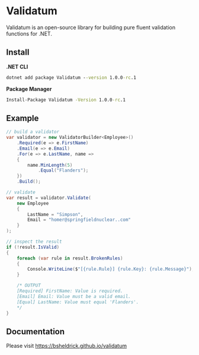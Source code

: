 # Validatum

Validatum is an open-source library for building pure fluent validation functions for .NET.


## Install

**.NET CLI**
```cmd
dotnet add package Validatum --version 1.0.0-rc.1
```

**Package Manager**
```cmd
Install-Package Validatum -Version 1.0.0-rc.1
```


## Example

```csharp
// build a validator
var validator = new ValidatorBuilder<Employee>()
    .Required(e => e.FirstName)
    .Email(e => e.Email)
    .For(e => e.LastName, name =>
    {
        name.MinLength(5)
            .Equal("Flanders");
    })
    .Build();

// validate
var result = validator.Validate(
    new Employee 
    { 
        LastName = "Simpson",
        Email = "homer@springfieldnuclear..com"
    }
);

// inspect the result
if (!result.IsValid)
{
    foreach (var rule in result.BrokenRules)
    {
        Console.WriteLine($"[{rule.Rule}] {rule.Key}: {rule.Message}");
    }

    /* OUTPUT
    [Required] FirstName: Value is required.
    [Email] Email: Value must be a valid email.
    [Equal] LastName: Value must equal 'Flanders'.
    */
}

```

## Documentation

Please visit https://bsheldrick.github.io/validatum